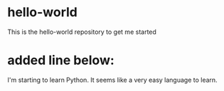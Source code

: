 # hello-world
This is the hello-world repository to get me started
# added line below:
I'm starting to learn Python. It seems like a very easy language to learn.
